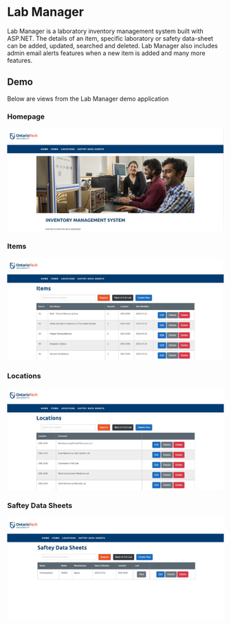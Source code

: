 # Lab Manager
Lab Manager is a laboratory inventory management system built with ASP.NET. The details of an item, specific laboratory or safety data-sheet can be added, updated, searched and deleted. Lab Manager also includes admin email alerts features when a new item is added and many more features.

## Demo
Below are views from the Lab Manager demo application
### Homepage
 ![Homepage](https://github.com/abdullahwaseem01/Lab-Manager/blob/master/assets/display_images/Homepage.JPG)
### Items
 ![Homepage](https://github.com/abdullahwaseem01/Lab-Manager/blob/master/assets/display_images/Items.JPG)
### Locations
![Homepage](https://github.com/abdullahwaseem01/Lab-Manager/blob/master/assets/display_images/Locations.JPG)
### Saftey Data Sheets
![Homepage](https://github.com/abdullahwaseem01/Lab-Manager/blob/master/assets/display_images/SafteyDataSheets.JPG)


